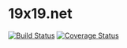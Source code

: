 # 19x19.net

[![Build Status](https://travis-ci.org/OlivierBlanvillain/19x19.net.svg?branch=master)](https://travis-ci.org/OlivierBlanvillain/19x19.net) [![Coverage Status](https://coveralls.io/repos/github/OlivierBlanvillain/19x19.net/badge.svg?branch=master)](https://coveralls.io/github/OlivierBlanvillain/19x19.net?branch=master)
